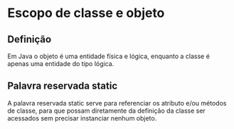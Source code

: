 <h1>Escopo de classe e objeto</h1>
<h2>Definição</h2>
<p>Em Java o objeto é uma entidade física e lógica, enquanto a classe é apenas uma entidade do tipo lógica.</p>

<h2>Palavra reservada static</h2>
<p>A palavra reservada static serve para referenciar os atributo e/ou métodos de classe, para que possam diretamente da definição da classe ser acessados sem precisar instanciar nenhum objeto.</p>
